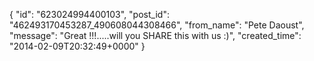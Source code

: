  {
   "id": "623024994400103",
   "post_id": "462493170453287_490608044308466",
   "from_name": "Pete Daoust",
   "message": "Great !!!.....will you SHARE this with us :)",
   "created_time": "2014-02-09T20:32:49+0000"
 }
